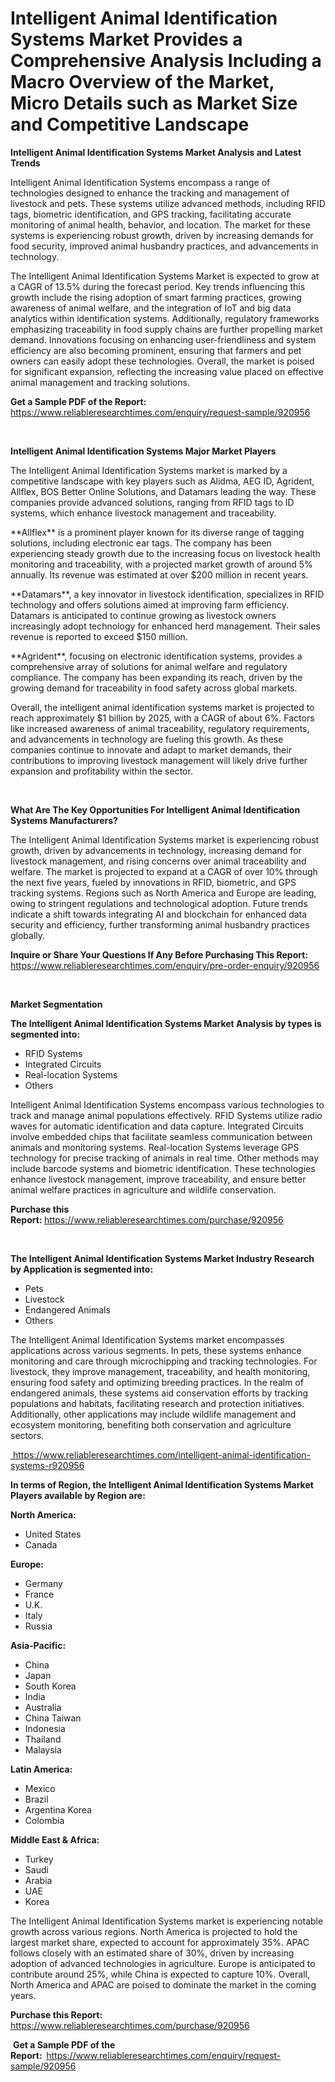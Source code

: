 <p><h1>Intelligent Animal Identification Systems Market Provides a Comprehensive Analysis Including a Macro Overview of the Market, Micro Details such as Market Size and Competitive Landscape</h1></p><p><strong>Intelligent Animal Identification Systems Market Analysis and Latest Trends</strong></p>
<p><p>Intelligent Animal Identification Systems encompass a range of technologies designed to enhance the tracking and management of livestock and pets. These systems utilize advanced methods, including RFID tags, biometric identification, and GPS tracking, facilitating accurate monitoring of animal health, behavior, and location. The market for these systems is experiencing robust growth, driven by increasing demands for food security, improved animal husbandry practices, and advancements in technology.</p><p>The Intelligent Animal Identification Systems Market is expected to grow at a CAGR of 13.5% during the forecast period. Key trends influencing this growth include the rising adoption of smart farming practices, growing awareness of animal welfare, and the integration of IoT and big data analytics within identification systems. Additionally, regulatory frameworks emphasizing traceability in food supply chains are further propelling market demand. Innovations focusing on enhancing user-friendliness and system efficiency are also becoming prominent, ensuring that farmers and pet owners can easily adopt these technologies. Overall, the market is poised for significant expansion, reflecting the increasing value placed on effective animal management and tracking solutions.</p></p>
<p><strong>Get a Sample PDF of the Report:&nbsp;</strong> <a href="https://www.reliableresearchtimes.com/enquiry/request-sample/920956?utm_campaign=3721&utm_medium=2&utm_source=Github&utm_content=ia&utm_term=18042025&utm_id=intelligent-animal-identification-systems">https://www.reliableresearchtimes.com/enquiry/request-sample/920956</a></p>
<p>&nbsp;</p>
<p><strong>Intelligent Animal Identification Systems Major Market Players</strong></p>
<p><p>The Intelligent Animal Identification Systems market is marked by a competitive landscape with key players such as Alidma, AEG ID, Agrident, Allflex, BOS Better Online Solutions, and Datamars leading the way. These companies provide advanced solutions, ranging from RFID tags to ID systems, which enhance livestock management and traceability.</p><p>**Allflex** is a prominent player known for its diverse range of tagging solutions, including electronic ear tags. The company has been experiencing steady growth due to the increasing focus on livestock health monitoring and traceability, with a projected market growth of around 5% annually. Its revenue was estimated at over $200 million in recent years.</p><p>**Datamars**, a key innovator in livestock identification, specializes in RFID technology and offers solutions aimed at improving farm efficiency. Datamars is anticipated to continue growing as livestock owners increasingly adopt technology for enhanced herd management. Their sales revenue is reported to exceed $150 million.</p><p>**Agrident**, focusing on electronic identification systems, provides a comprehensive array of solutions for animal welfare and regulatory compliance. The company has been expanding its reach, driven by the growing demand for traceability in food safety across global markets.</p><p>Overall, the intelligent animal identification systems market is projected to reach approximately $1 billion by 2025, with a CAGR of about 6%. Factors like increased awareness of animal traceability, regulatory requirements, and advancements in technology are fueling this growth. As these companies continue to innovate and adapt to market demands, their contributions to improving livestock management will likely drive further expansion and profitability within the sector.</p></p>
<p>&nbsp;</p>
<p><strong>What Are The Key Opportunities For Intelligent Animal Identification Systems Manufacturers?</strong></p>
<p><p>The Intelligent Animal Identification Systems market is experiencing robust growth, driven by advancements in technology, increasing demand for livestock management, and rising concerns over animal traceability and welfare. The market is projected to expand at a CAGR of over 10% through the next five years, fueled by innovations in RFID, biometric, and GPS tracking systems. Regions such as North America and Europe are leading, owing to stringent regulations and technological adoption. Future trends indicate a shift towards integrating AI and blockchain for enhanced data security and efficiency, further transforming animal husbandry practices globally.</p></p>
<p><strong>Inquire or Share Your Questions If Any Before Purchasing This Report:</strong> <a href="https://www.reliableresearchtimes.com/enquiry/pre-order-enquiry/920956?utm_campaign=3721&utm_medium=2&utm_source=Github&utm_content=ia&utm_term=18042025&utm_id=intelligent-animal-identification-systems">https://www.reliableresearchtimes.com/enquiry/pre-order-enquiry/920956</a></p>
<p>&nbsp;</p>
<p><strong>Market Segmentation</strong></p>
<p><strong>The Intelligent Animal Identification Systems Market Analysis by types is segmented into:</strong></p>
<p><ul><li>RFID Systems</li><li>Integrated Circuits</li><li>Real-location Systems</li><li>Others</li></ul></p>
<p><p>Intelligent Animal Identification Systems encompass various technologies to track and manage animal populations effectively. RFID Systems utilize radio waves for automatic identification and data capture. Integrated Circuits involve embedded chips that facilitate seamless communication between animals and monitoring systems. Real-location Systems leverage GPS technology for precise tracking of animals in real time. Other methods may include barcode systems and biometric identification. These technologies enhance livestock management, improve traceability, and ensure better animal welfare practices in agriculture and wildlife conservation.</p></p>
<p><strong>Purchase this Report:&nbsp;</strong><a href="https://www.reliableresearchtimes.com/purchase/920956?utm_campaign=3721&utm_medium=2&utm_source=Github&utm_content=ia&utm_term=18042025&utm_id=intelligent-animal-identification-systems">https://www.reliableresearchtimes.com/purchase/920956</a></p>
<p>&nbsp;</p>
<p><strong>The Intelligent Animal Identification Systems Market Industry Research by Application is segmented into:</strong></p>
<p><ul><li>Pets</li><li>Livestock</li><li>Endangered Animals</li><li>Others</li></ul></p>
<p><p>The Intelligent Animal Identification Systems market encompasses applications across various segments. In pets, these systems enhance monitoring and care through microchipping and tracking technologies. For livestock, they improve management, traceability, and health monitoring, ensuring food safety and optimizing breeding practices. In the realm of endangered animals, these systems aid conservation efforts by tracking populations and habitats, facilitating research and protection initiatives. Additionally, other applications may include wildlife management and ecosystem monitoring, benefiting both conservation and agriculture sectors.</p></p>
<p><a href="https://www.reliableresearchtimes.com/intelligent-animal-identification-systems-r920956?utm_campaign=3721&utm_medium=2&utm_source=Github&utm_content=ia&utm_term=18042025&utm_id=intelligent-animal-identification-systems">&nbsp;https://www.reliableresearchtimes.com/intelligent-animal-identification-systems-r920956</a></p>
<p><strong>In terms of Region, the Intelligent Animal Identification Systems Market Players available by Region are:</strong></p>
<p>
    <p> <strong> North America: </strong>
        <ul>
            <li>United States</li>
            <li>Canada</li>
        </ul>
        </p> 
    <p> <strong> Europe: </strong>
        <ul>
            <li>Germany</li>
            <li>France</li>
            <li>U.K.</li>
            <li>Italy</li>
            <li>Russia</li>
        </ul>
        </p> 
    <p> <strong> Asia-Pacific: </strong>
        <ul>
            <li>China</li>
            <li>Japan</li>
            <li>South Korea</li>
            <li>India</li>
            <li>Australia</li>
            <li>China Taiwan</li>
            <li>Indonesia</li>
            <li>Thailand</li>
            <li>Malaysia</li>
        </ul>
        </p> 
    <p> <strong> Latin America: </strong>
        <ul>
            <li>Mexico</li>
            <li>Brazil</li>
            <li>Argentina Korea</li>
            <li>Colombia</li>
        </ul>
        </p> 
    <p> <strong> Middle East & Africa: </strong>
        <ul>
            <li>Turkey</li>
            <li>Saudi</li>
            <li>Arabia</li>
            <li>UAE</li>
            <li>Korea</li>
        </ul>
    </p>
    </p>
<p><p>The Intelligent Animal Identification Systems market is experiencing notable growth across various regions. North America is projected to hold the largest market share, expected to account for approximately 35%. APAC follows closely with an estimated share of 30%, driven by increasing adoption of advanced technologies in agriculture. Europe is anticipated to contribute around 25%, while China is expected to capture 10%. Overall, North America and APAC are poised to dominate the market in the coming years.</p></p>
<p><strong>Purchase this Report: </strong><a href="https://www.reliableresearchtimes.com/purchase/920956?utm_campaign=3721&utm_medium=2&utm_source=Github&utm_content=ia&utm_term=18042025&utm_id=intelligent-animal-identification-systems">https://www.reliableresearchtimes.com/purchase/920956</a></p>
<p>&nbsp;<strong>Get a Sample PDF of the Report:&nbsp;&nbsp;</strong><a href="https://www.reliableresearchtimes.com/enquiry/request-sample/920956?utm_campaign=3721&utm_medium=2&utm_source=Github&utm_content=ia&utm_term=18042025&utm_id=intelligent-animal-identification-systems">https://www.reliableresearchtimes.com/enquiry/request-sample/920956</a></p>
<p><strong></strong></p>
<p><p></p><p></p><p></p></p>